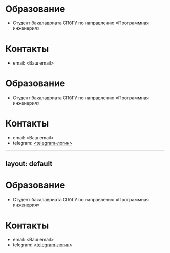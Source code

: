 # Образование
- Студент бакалавриата СПбГУ по направлению «Программная инженерия»

# Контакты
- email: <Ваш email>
# Образование
- Студент бакалавриата СПбГУ по направлению «Программная инженерия»

# Контакты
- email: <Ваш email>
- telegram: [<telegram-логин>](https://t.me/<telegram-login>)
---
layout: default
---

# Образование
- Студент бакалавриата СПбГУ по направлению «Программная инженерия»

# Контакты
- email: <Ваш email>
- telegram: [<telegram-логин>](https://t.me/<telegram-login>)
